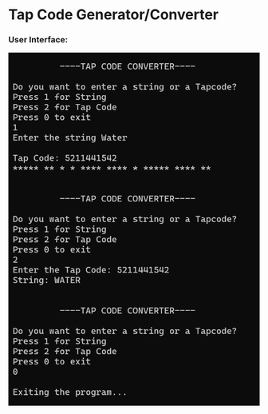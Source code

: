 # Tap Code Generator/Converter
### User Interface:
![UI](https://github.com/ImamaSarwar/Tap-Code-Generator/raw/28ad8dbc5e7fcfc6dc7fb5b88d2d584b0c114094/UI.png)
